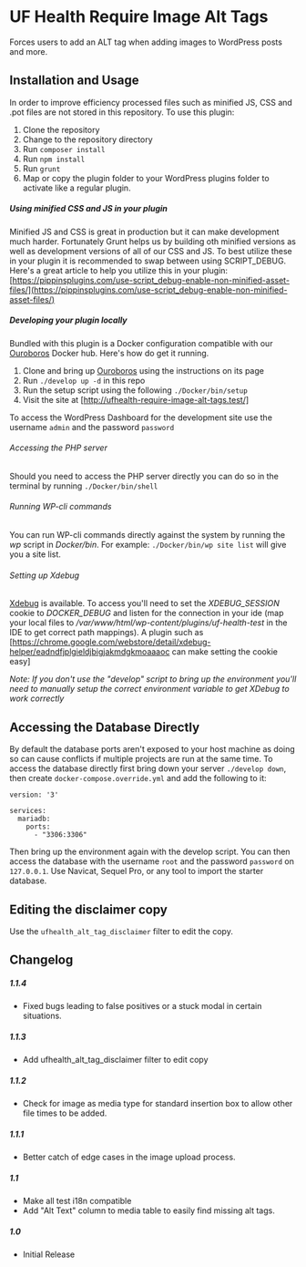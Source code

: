 UF Health Require Image Alt Tags
=============

Forces users to add an ALT tag when adding images to WordPress posts and more.

## Installation and Usage

In order to improve efficiency processed files such as minified JS, CSS and .pot files are not stored in this repository. To use this plugin:

1. Clone the repository
2. Change to the repository directory
3. Run ```composer install```
4. Run ```npm install```
5. Run ```grunt```
6. Map or copy the plugin folder to your WordPress plugins folder to activate like a regular plugin.

##### Using minified CSS and JS in your plugin

Minified JS and CSS is great in production but it can make development much harder. Fortunately Grunt helps us by building oth minified versions as well as development versions of all of our CSS and JS. To best utilize these in your plugin it is recommended to swap between using SCRIPT_DEBUG. Here's a great article to help you utilize this in your plugin: [https://pippinsplugins.com/use-script_debug-enable-non-minified-asset-files/](https://pippinsplugins.com/use-script_debug-enable-non-minified-asset-files/)


##### Developing your plugin locally

Bundled with this plugin is a Docker configuration compatible with our [Ouroboros](https://github.com/UFHealth/ouroboros) Docker hub. Here's how do get it running.

1. Clone and bring up [Ouroboros](https://github.com/UFHealth/ouroboros) using the instructions on its page
2. Run `./develop up -d` in this repo
3. Run the setup script using the following `./Docker/bin/setup`
4. Visit the site at [http://ufhealth-require-image-alt-tags.test/]

To access the WordPress Dashboard for the development site use the username `admin` and the password `password`

###### Accessing the PHP server

Should you need to access the PHP server directly you can do so in the terminal by running ```./Docker/bin/shell```

###### Running WP-cli commands

You can run WP-cli commands directly against the system by running the *wp* script in *Docker/bin*. For example: ```./Docker/bin/wp site list``` will give you a site list.

###### Setting up Xdebug

[Xdebug](https://xdebug.org/) is available. To access you'll need to set the *XDEBUG_SESSION* cookie to *DOCKER_DEBUG* and listen for the connection in your ide (map your local files to */var/www/html/wp-content/plugins/uf-health-test* in the IDE to get correct path mappings). A plugin such as [https://chrome.google.com/webstore/detail/xdebug-helper/eadndfjplgieldjbigjakmdgkmoaaaoc can make setting the cookie easy]

*Note: If you don't use the "develop" script to bring up the environment you'll need to manually setup the correct environment variable to get XDebug to work correctly*

## Accessing the Database Directly

By default the database ports aren't exposed to your host machine as doing so can cause conflicts if multiple projects are run at the same time. To access the database directly first bring down your server `./develop down`, then create `docker-compose.override.yml` and add the following to it:

```
version: '3'

services:
  mariadb:
	ports:
	  - "3306:3306"
```

Then bring up the environment again with the develop script. You can then access the database with the username `root` and the password `password` on `127.0.0.1`. Use Navicat, Sequel Pro, or any tool to import the starter database.

## Editing the disclaimer copy

Use the `ufhealth_alt_tag_disclaimer` filter to edit the copy.

## Changelog

##### 1.1.4
* Fixed bugs leading to false positives or a stuck modal in certain situations.

##### 1.1.3
* Add ufhealth_alt_tag_disclaimer filter to edit copy

##### 1.1.2
* Check for image as media type for standard insertion box to allow other file times to be added.

##### 1.1.1
* Better catch of edge cases in the image upload process.

##### 1.1
* Make all test i18n compatible
* Add "Alt Text" column to media table to easily find missing alt tags.

##### 1.0
* Initial Release
